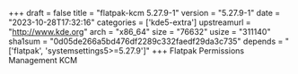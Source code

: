 +++
draft = false
title = "flatpak-kcm 5.27.9-1"
version = "5.27.9-1"
date = "2023-10-28T17:32:16"
categories = ['kde5-extra']
upstreamurl = "http://www.kde.org"
arch = "x86_64"
size = "76632"
usize = "311140"
sha1sum = "0d05de266a5bd476df2289c332faedf29da3c735"
depends = "['flatpak', 'systemsettings5>=5.27.9']"
+++
Flatpak Permissions Management KCM